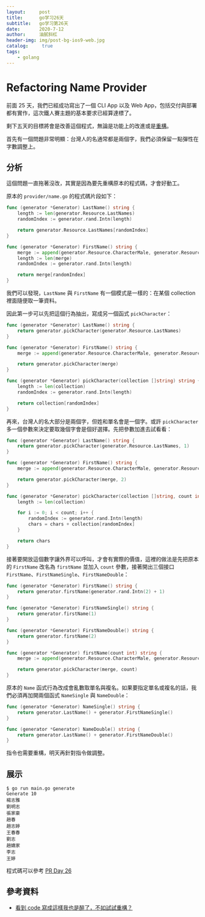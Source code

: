 ```yaml
---
layout:     post
title:      go学习26天
subtitle:   go学习第26天
date:       2020-7-12
author:     油腻斜杠
header-img: img/post-bg-ios9-web.jpg
catalog: 	 true
tags:
    - golang
---
```

# Refactoring Name Provider

前面 25 天，我們已經成功寫出了一個 CLI App 以及 Web App，包括交付與部署都有實作，這次鐵人賽主題的基本要求已經算達標了。

剩下五天的目標將會是改善這個程式，無論是功能上的改進或是[重構][看到 code 寫成這樣我也是醉了，不如試試重構？]。

首先有一個問題非常明顯：台灣人的名通常都是兩個字，我們必須保留一點彈性在字數調整上。

## 分析

這個問題一直拖著沒改，其實是因為要先重構原本的程式碼，才會好動工。

原本的 `provider/name.go` 的程式碼片段如下：

```go
func (generator *Generator) LastName() string {
	length := len(generator.Resource.LastNames)
	randomIndex := generator.rand.Intn(length)

	return generator.Resource.LastNames[randomIndex]
}

func (generator *Generator) FirstName() string {
	merge := append(generator.Resource.CharacterMale, generator.Resource.CharacterFemale...)
	length := len(merge)
	randomIndex := generator.rand.Intn(length)

	return merge[randomIndex]
}
```

我們可以發現，`LastName` 與 `FirstName` 有一個模式是一樣的：在某個 collection 裡面隨便取一筆資料。

因此第一步可以先把這個行為抽出，寫成另一個函式 `pickCharacter`：

```go
func (generator *Generator) LastName() string {
	return generator.pickCharacter(generator.Resource.LastNames)
}

func (generator *Generator) FirstName() string {
	merge := append(generator.Resource.CharacterMale, generator.Resource.CharacterFemale...)

	return generator.pickCharacter(merge)
}

func (generator *Generator) pickCharacter(collection []string) string {
	length := len(collection)
	randomIndex := generator.rand.Intn(length)

	return collection[randomIndex]
}
```

再來，台灣人的名大部分是兩個字，但姓和單名會是一個字。或許 `pickCharacter` 多一個參數來決定要取幾個字會是個好選擇。先把參數加進去試看看：

```go
func (generator *Generator) LastName() string {
	return generator.pickCharacter(generator.Resource.LastNames, 1)
}

func (generator *Generator) FirstName() string {
	merge := append(generator.Resource.CharacterMale, generator.Resource.CharacterFemale...)

	return generator.pickCharacter(merge, 2)
}

func (generator *Generator) pickCharacter(collection []string, count int) (chars string) {
	length := len(collection)

	for i := 0; i < count; i++ {
		randomIndex := generator.rand.Intn(length)
		chars = chars + collection[randomIndex]
	}

	return chars
}
```

接著要開放這個數字讓外界可以呼叫，才會有實際的價值，這裡的做法是先把原本的 `FirstName` 改名為 `firstName` 並加入 `count` 參數，接著開出三個接口 `FirstName`、`FirstNameSingle`、`FirstNameDouble`：

```go
func (generator *Generator) FirstName() string {
	return generator.firstName(generator.rand.Intn(2) + 1)
}

func (generator *Generator) FirstNameSingle() string {
	return generator.firstName(1)
}

func (generator *Generator) FirstNameDouble() string {
	return generator.firstName(2)
}

func (generator *Generator) firstName(count int) string {
	merge := append(generator.Resource.CharacterMale, generator.Resource.CharacterFemale...)

	return generator.pickCharacter(merge, count)
}
```

原本的 `Name` 函式行為改成會亂數取單名與複名。如果要指定單名或複名的話，我們必須再加開兩個函式 `NameSingle` 與 `NameDouble`：

```go
func (generator *Generator) NameSingle() string {
	return generator.LastName() + generator.FirstNameSingle()
}

func (generator *Generator) NameDouble() string {
	return generator.LastName() + generator.FirstNameDouble()
}
```

指令也需要重構，明天再針對指令做調整。

## 展示

```
$ go run main.go generate
Generate 10
楊志雅
劉明志
張家豪
趙春
趙志婷
王春春
劉志
趙嬌家
李志
王婷
```

程式碼可以參考 [PR Day 26](https://github.com/MilesChou/namer/pull/12)

## 參考資料

* [看到 code 寫成這樣我也是醉了，不如試試重構？][]

[看到 code 寫成這樣我也是醉了，不如試試重構？]: /src/ironman-refactoring-30-days/README.md
